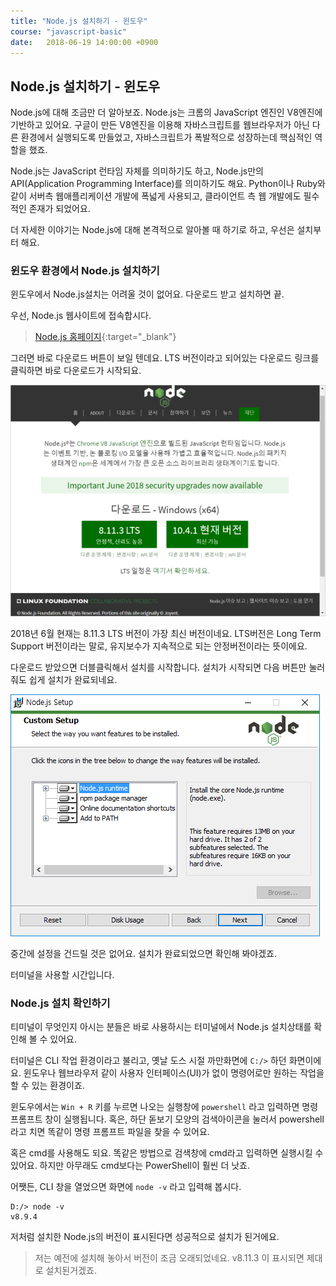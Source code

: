 ```yaml
---
title: "Node.js 설치하기 - 윈도우"
course: "javascript-basic"
date:   2018-06-19 14:00:00 +0900
---
```




## Node.js 설치하기 - 윈도우

Node.js에 대해 조금만 더 알아보죠. Node.js는 크롬의 JavaScript 엔진인 V8엔진에 기반하고 있어요. 구글이 만든 V8엔진을 이용해 자바스크립트를 웹브라우저가 아닌 다른 환경에서 실행되도록 만들었고, 자바스크립트가 폭발적으로 성장하는데 핵심적인 역할을 했죠.

Node.js는 JavaScript 런타임 자체를 의미하기도 하고, Node.js만의 API(Application Programming Interface)를 의미하기도 해요. Python이나 Ruby와 같이 서버측 웹애플리케이션 개발에 폭넓게 사용되고, 클라이언트 측 웹 개발에도 필수적인 존재가 되었어요.

더 자세한 이야기는 Node.js에 대해 본격적으로 알아볼 때 하기로 하고, 우선은 설치부터 해요.



### 윈도우 환경에서 Node.js 설치하기

윈도우에서 Node.js설치는 어려울 것이 없어요. 다운로드 받고 설치하면 끝.

우선, Node.js 웹사이트에 접속합시다.

> [Node.js 홈페이지][nodejs]{:target="_blank"}

그러면 바로 다운로드 버튼이 보일 텐데요. LTS 버전이라고 되어있는 다운로드 링크를 클릭하면 바로 다운로드가 시작되요.

![nodejs-install1](img/nodejs-install1.png)



2018년 6월 현재는 8.11.3 LTS 버전이 가장 최신 버전이네요. LTS버전은 Long Term Support 버전이라는 말로, 유지보수가 지속적으로 되는 안정버전이라는 뜻이에요.

다운로드 받았으면 더블클릭해서 설치를 시작합니다. 설치가 시작되면 다음 버튼만 눌러줘도 쉽게 설치가 완료되네요.

![nodejs-install2](img/nodejs-install2.PNG)



중간에 설정을 건드릴 것은 없어요. 설치가 완료되었으면 확인해 봐야겠죠.

터미널을 사용할 시간입니다.



### Node.js 설치 확인하기

티미널이 무엇인지 아시는 분들은 바로 사용하시는 터미널에서 Node.js 설치상태를 확인해 볼 수 있어요.

터미널은 CLI 작업 환경이라고 불리고, 옛날 도스 시절 까만화면에 `C:/>` 하던 화면이에요. 윈도우나 웹브라우저 같이 사용자 인터페이스(UI)가 없이 명령어로만 원하는 작업을 할 수 있는 환경이죠.

윈도우에서는 `Win + R` 키를 누르면 나오는 실행창에 `powershell` 라고 입력하면 명령 프롬프트 창이 실행됩니다. 혹은, 하단 돋보기 모양의 검색아이콘을 눌러서 powershell라고 치면 똑같이 명령 프롬프트 파일을 찾을 수 있어요.

혹은 cmd를 사용해도 되요. 똑같은 방법으로 검색창에 cmd라고 입력하면 실행시킬 수 있어요. 하지만 아무래도 cmd보다는 PowerShell이 훨씬 더 낫죠.

어쨋든, CLI 창을 열었으면 화면에 `node -v` 라고 입력해 봅시다.

```shell
D:/> node -v
v8.9.4
```

저처럼 설치한 Node.js의 버전이 표시된다면 성공적으로 설치가 된거에요.

> 저는 예전에 설치해 놓아서 버전이 조금 오래되었네요. v8.11.3 이 표시되면 제대로 설치된거겠죠.

[nodejs]: https://nodejs.org/ko/